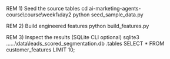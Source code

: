 REM 1) Seed the source tables
cd ai-marketing-agents-course\course\week1\day2
python seed_sample_data.py

REM 2) Build engineered features
python build_features.py

REM 3) Inspect the results (SQLite CLI optional)
sqlite3 ..\..\..\data\leads_scored_segmentation.db
.tables
SELECT * FROM customer_features LIMIT 10;
